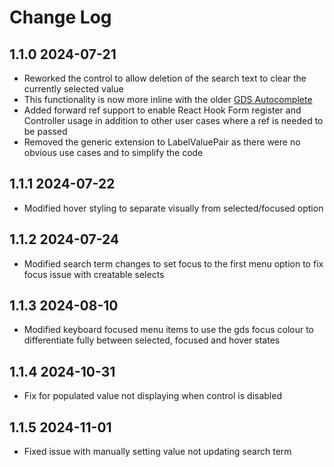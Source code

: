 # Change Log

## 1.1.0 2024-07-21

- Reworked the control to allow deletion of the search text to clear the currently selected value
- This functionality is now more inline with the older [GDS Autocomplete](https://alphagov.github.io/accessible-autocomplete/examples/)
- Added forward ref support to enable React Hook Form register and Controller usage in addition to other user cases where a ref is needed to be passed
- Removed the generic extension to LabelValuePair as there were no obvious use cases and to simplify the code

## 1.1.1 2024-07-22

- Modified hover styling to separate visually from selected/focused option

## 1.1.2 2024-07-24

- Modified search term changes to set focus to the first menu option to fix focus issue with creatable selects

## 1.1.3 2024-08-10

- Modified keyboard focused menu items to use the gds focus colour to differentiate fully between selected, focused and hover states

## 1.1.4 2024-10-31

- Fix for populated value not displaying when control is disabled

## 1.1.5 2024-11-01

- Fixed issue with manually setting value not updating search term
